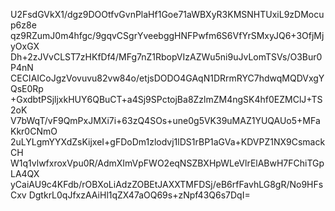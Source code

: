 U2FsdGVkX1/dgz9DOOtfvGvnPlaHf1Goe71aWBXyR3KMSNHTUxiL9zDMocup6z8e
qz9RZumJ0m4hfgc/9gqvCSgrYveebggHNFPwfm6S6VfYrSMxyJQ6+3OfjMjyOxGX
Dh+2zJVvCLST7zHKfDf4/MFg7nZ1RbopVIzAZWu5ni9uJvLomTSVs/O3Bur0P4nN
CECIAICoJgzVovuvu82vw84o/etjsDODO4GAqN1DRrmRYC7hdwqMQDVxgYQsE0Rp
+GxdbtPSjljxkHUY6QBuCT+a4Sj9SPctojBa8ZzlmZM4ngSK4hf0EZMClJ+TS2oK
V7bWqT/vF9QmPxJMXi7i+63zQ4SOs+une0g5VK39uMAZ1YUQAUo5+MFaKkr0CNmO
2uLYLgmYYXdZsKijxeI+gFDoDm1zlodvj1lDS1rBP1aGVa+KDVPZ1NX9CsmackCH
W1q1vlwfxroxVpu0R/AdmXImVpFWO2eqNSZBXHpWLeVlrElABwH7FChiTGpLA4QX
yCaiAU9c4KFdb/rOBXoLiAdzZOBEtJAXXTMFDSj/eB6rfFavhLG8gR/No9HFsCxv
DgtkrL0qJfxzAAiHl1qZX47aOQ69s+zNpf43Q6s7DqI=

